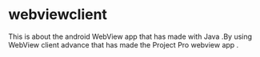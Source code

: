 # webviewclient
This is about the android WebView app that has made with Java .By using WebView client advance that has made the Project  Pro webview app .
